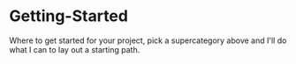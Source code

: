 Getting-Started
===============

Where to get started for your project, pick a supercategory above and I'll do what I can to lay out a starting path.
